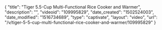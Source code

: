 {
    "title": "Tiger 5.5-Cup Multi-Functional Rice Cooker and Warmer",
    "description": "",
    "videoid": "109995829",
    "date_created": "1502524003",
    "date_modified": "1516734689",
    "type": "captivate",
    "layout": "video",
    "url": "\/v\/tiger-5-5-cup-multi-functional-rice-cooker-and-warmer\/109995829"
}